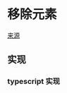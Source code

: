 # 移除元素
[来源](https://leetcode.cn/problems/remove-element/)

## 实现

### typescript 实现
```typescript

```
